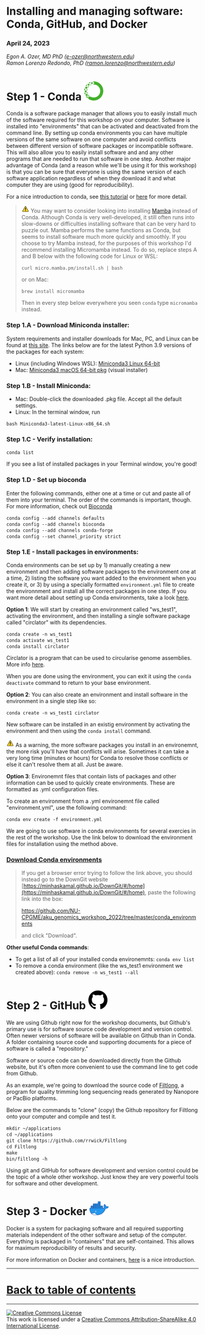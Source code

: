 # Installing and managing software: Conda, GitHub, and Docker

### April 24, 2023

*Egon A. Ozer, MD PhD (<e-ozer@northwestern.edu>)*  
*Ramon Lorenzo Redondo, PhD (<ramon.lorenzo@northwestern.edu>)* 


# Step 1 - Conda <img src="../images/conda.png" width="50"/> 

Conda is a software package manager that allows you to easily install much of the software required for this workshop on your computer. Software is installed into "environments" that can be activated and deactivated from the command line. By setting up conda environments you can have multiple versions of the same software on one computer and avoid conflicts between different version of software packages or incompatible software. This will also allow you to easily install software and and any other programs that are needed to run that software in one step. Another major advantage of Conda (and a reason while we'll be using it for this workshop) is that you can be sure that everyone is using the same version of each software application regardless of when they download it and what computer they are using (good for reproducibility).

For a nice introduction to conda, see [this tutorial](https://towardsdatascience.com/a-guide-to-conda-environments-bc6180fc533) or [here](https://docs.conda.io/projects/conda/en/latest/index.html) for more detail. 

> <img src="../images/warn.png" width="20"/> You may want to consider looking into installing [Mamba](https://mamba.readthedocs.io/en/latest/index.html) instead of Conda. Although Conda is very well-developed, it still often runs into slow-downs or difficulties installing software that can be very hard to puzzle out. Mamba performs the same functions as Conda, but seems to install software much more quickly and smoothly. If you choose to try Mamba instead, for the purposes of this workshop I'd recommend installing Micromamba instead. To do so, replace steps A and B below with the following code for Linux or WSL:
> 
> ```Shell
> curl micro.mamba.pm/install.sh | bash
> ```  
> 
> or on Mac:
> 
> ```Shell
> brew install micromamba
> ```
> 
> Then in every step below everywhere you seen `conda` type `micromamba` instead.
> 


### Step 1.A - Download Miniconda installer:

System requirements and installer downloads for Mac, PC, and Linux can be found at [this site](https://docs.conda.io/en/latest/miniconda.html). The links below are for the latest Python 3.9 versions of the packages for each system:  

* Linux (including Windows WSL): [Miniconda3 Linux 64-bit](https://repo.anaconda.com/miniconda/Miniconda3-latest-Linux-x86_64.sh)  
* Mac: [Miniconda3 macOS 64-bit pkg](https://repo.anaconda.com/miniconda/Miniconda3-py39_4.11.0-MacOSX-x86_64.pkg) (visual installer)


### Step 1.B - Install Miniconda:  

* Mac: Double-click the downloaded .pkg file. Accept all the default settings.
* Linux: In the terminal window, run

```Shell
bash Miniconda3-latest-Linux-x86_64.sh
```

### Step 1.C - Verify installation:

```Shell
conda list
```

If you see a list of installed packages in your Terminal window, you're good!  

### Step 1.D - Set up bioconda

Enter the following commands, either one at a time or cut and paste all of them into your terminal. The order of the commands is important, though. For more information, check out [Bioconda](https://bioconda.github.io/)

```Shell
conda config --add channels defaults
conda config --add channels bioconda
conda config --add channels conda-forge
conda config --set channel_priority strict
```

### <a name="condainstall"></a>Step 1.E - Install packages in environments:

Conda environments can be set up by 1) manually creating a new environment and then adding software packages to the environment one at a time, 2) listing the software you want added to the environment when you create it, or 3) by using a specially formatted `environment.yml` file to create the environnment and install all the correct packages in one step. If you want more detail about setting up Conda environments, take a look [here](https://docs.conda.io/projects/conda/en/latest/user-guide/tasks/manage-environments.html).

**Option 1**: We will start by creating an environment called "ws_test1", activating the environment, and then installing a single software package called "circlator" with its dependencies.

```Shell
conda create -n ws_test1
conda activate ws_test1
conda install circlator
```

Circlator is a program that can be used to circularise genome assemblies. More info [here](https://github.com/sanger-pathogens/circlator).

When you are done using the environment, you can exit it using the `conda deactivate` command to return to your base environment.

**Option 2**: You can also create an environment and install software in the environment in a single step like so:

```Shell
conda create -n ws_test1 circlator
```

New software can be installed in an existig environment by activating the environment and then using the `conda install` command.

<img src="../images/warn.png" width="20"/> As a warning, the more software packages you install in an environemnt, the more risk you'll have that conflicts will arise. Sometimes it can take a very long time (minutes or hours) for Conda to resolve those conflicts or else it can't resolve them at all. Just be aware. 

**Option 3**: Environemnt files that contain lists of packages and other information can be used to quickly create environments. These are formatted as .yml configuration files.

To create an environment from a .yml environemnt file called "environment.yml", use the following command:

```Shell
conda env create -f environment.yml
```

We are going to use software in conda environments for several exercies in the rest of the workshop.  Use the link below to download the environment files for installation using the method above. 

### [Download Conda environments](https://downgit.github.io/#/home?url=https://github.com/NU-CPGME/symposium_workshop_2023/tree/main/conda_environments) 

> If you get a browser error trying to follow the link above, you should instead go to the DownGit website [https://minhaskamal.github.io/DownGit/#/home](https://minhaskamal.github.io/DownGit/#/home), paste the following link into the box: 
> 
> https://github.com/NU-CPGME/aku_genomics_workshop_2022/tree/master/conda_environments
> 
> and click "Download". 


**Other useful Conda commands**:

* To get a list of all of your installed conda environemnts: `conda env list`
* To remove a conda environment (like the ws_test1 environment we created above): `conda remove -n ws_test1 --all`

# Step 2 - GitHub <img src="../images/github.png" width="50"/> 

We are using Github right now for the workshop documents, but Github's primary use is for software source code development and version control. Often newer versions of software will be available on Github than in Conda. A folder containing source code and supporting documents for a piece of software is called a "repository."

Software or source code can be downloaded directly from the Github website, but it's often more convenient to use the command line to get code from Github.

As an example, we're going to download the source code of [Filtlong](https://github.com/rrwick/Filtlong), a program for quality trimming long sequencing reads generated by Nanopore or PacBio platforms. 

Below are the commands to "clone" (copy) the Github repository for Filtlong onto your computer and compile and test it.

```Shell
mkdir ~/applications
cd ~/applications
git clone https://github.com/rrwick/Filtlong
cd Filtlong
make
bin/filtlong -h
```

Using git and GitHub for software development and version control could be the topic of a whole other workshop. Just know they are very powerful tools for software and other development.

# Step 3 - Docker <img src="../images/docker.png" width="50"/>

Docker is a system for packaging software and all required supporting materials independent of the other software and setup of the computer. Everything is packaged in "containers" that are self-contained. This allows for maximum reproducibility of results and security.

For more information on Docker and containers, [here](https://docs.docker.com/get-started/overview/) is a nice introduction.

---

# [Back to table of contents](../README.md)

---

<a rel="license" href="http://creativecommons.org/licenses/by-sa/4.0/"><img alt="Creative Commons License" style="border-width:0" src="https://i.creativecommons.org/l/by-sa/4.0/88x31.png" /></a><br />This work is licensed under a <a rel="license" href="http://creativecommons.org/licenses/by-sa/4.0/">Creative Commons Attribution-ShareAlike 4.0 International License</a>.
